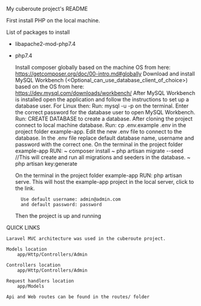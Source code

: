 My cuberoute project's README

First install PHP on the local machine.

List of packages to install
- libapache2-mod-php7.4               
- php7.4

    Install composer globally based on the machine OS from here: https://getcomposer.org/doc/00-intro.md#globally
    Download and install MySQL Workbench (<Optional_can_use_database_client_of_choice>) based on the OS from here: https://dev.mysql.com/downloads/workbench/
        After MySQL Workbench is installed open the application and follow the instructions to set up a database user.
    For Linux then:
        Run: mysql -u <userNameFromMySqlWorkbenchUser> -p on the terminal.
        Enter the correct password for the database user to open MySQL Workbench.
        Run: CREATE DATABASE <dataBaseName> to create a database.
    After cloning the project connect to local machine database.
        Run: cp .env.example .env in the project folder example-app.
        Edit the new .env file to connect to the database.
        In the .env file replace default database name, username and password with the correct one.
    On the terminal in the project folder example-app RUN: 
    ~ composer install
    ~ php artisan migrate --seed //This will create and run all migrations and seeders in the database.
    ~ php artisan key:generate
        
    On the terminal in the project folder example-app RUN: php artisan serve.
        This will host the example-app project in the local server, click to the link.
        
        Use default username: admin@admin.com
        and default password: password
    
    Then the project is up and running

QUICK LINKS

    Laravel MVC architecture was used in the cuberoute project.

    Models location
        app/Http/Controllers/Admin

    Controllers location
        app/Http/Controllers/Admin

    Request handlers location
        app/Models

    Api and Web routes can be found in the routes/ folder

    